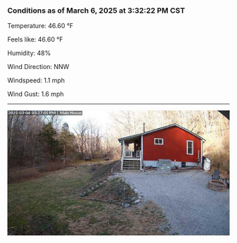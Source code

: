 ### Conditions as of March 6, 2025 at 3:32:22 PM CST 

Temperature: 46.60 &deg;F

Feels like: 46.60 &deg;F

Humidity: 48%

Wind Direction: NNW

Windspeed: 1.1 mph

Wind Gust: 1.6 mph

---

<img src="./images/latest.jpeg"/>

